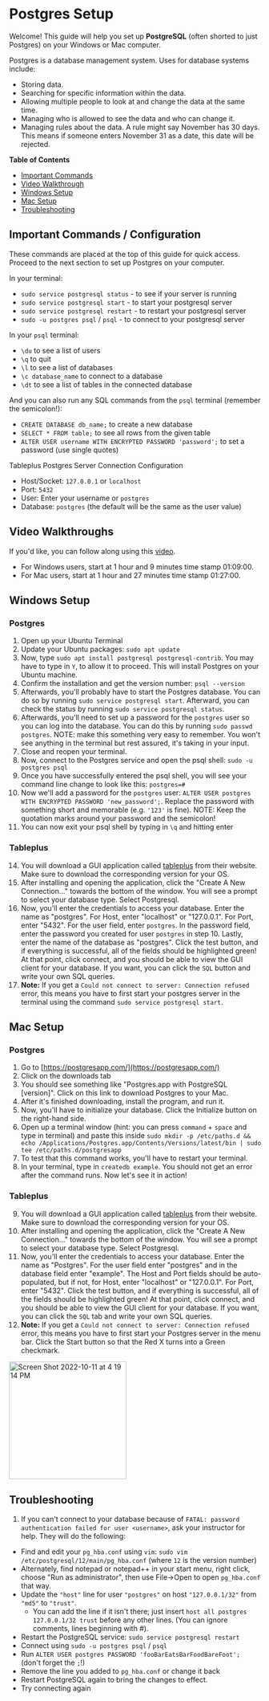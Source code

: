 # Postgres Setup

Welcome! This guide will help you set up **PostgreSQL** (often shorted to just Postgres) on your Windows or Mac computer. 

Postgres is a database management system. Uses for database systems include:

- Storing data.
- Searching for specific information within the data.
- Allowing multiple people to look at and change the data at the same time.
- Managing who is allowed to see the data and who can change it.
- Managing rules about the data. A rule might say November has 30 days. This means if someone enters November 31 as a date, this date will be rejected.

**Table of Contents**
- [Important Commands](#important-commands--configuration)
- [Video Walkthrough](#video-walkthrough)
- [Windows Setup](#windows-setup)
- [Mac Setup](#mac-setup)
- [Troubleshooting](#troubleshooting)

## Important Commands / Configuration

These commands are placed at the top of this guide for quick access. Proceed to the next section to set up Postgres on your computer.

In your terminal:
- `sudo service postgresql status` - to see if your server is running 
- `sudo service postgresql start` - to start your postgresql server
- `sudo service postgresql restart` - to restart your postgresql server
- `sudo -u postgres psql` / `psql` - to connect to your postgresql server

In your `psql` terminal:
- `\du` to see a list of users
- `\q` to quit
- `\l` to see a list of databases
- `\c database_name` to connect to a database
- `\dt` to see a list of tables in the connected database

And you can also run any SQL commands from the `psql` terminal (remember the semicolon!):

- `CREATE DATABASE db_name;` to create a new database 
- `SELECT * FROM table;` to see all rows from the given table
- `ALTER USER username WITH ENCRYPTED PASSWORD 'password';` to set a password (use single quotes)

Tableplus Postgres Server Connection Configuration
- Host/Socket: `127.0.0.1` or `localhost`
- Port: `5432`
- User: Enter your username or `postgres`
- Database: `postgres` (the default will be the same as the user value)

## Video Walkthroughs
If you'd like, you can follow along using this [video](https://us02web.zoom.us/rec/play/U0ghC07ndSiayEEc1D86cvrNIiBIQhmyT7JU8sqrYJ928FHhZhKfq7OeYK73u1aRp6Qjb34kf32xoARm.7BAFARTMcCax8YDy?continueMode=true&_x_zm_rtaid=euzsucDSTBKnY0bdQQBC5A.1648070136259.165c763c787813cfbdcf7752e530272c&_x_zm_rhtaid=405).

* For Windows users, start at 1 hour and 9 minutes time stamp 01:09:00.
* For Mac users, start at 1 hour and 27 minutes time stamp 01:27:00.

## Windows Setup

### Postgres
1. Open up your Ubuntu Terminal
2. Update your Ubuntu packages: `sudo apt update`
3. Now, type `sudo apt install postgresql postgresql-contrib`. You may have to type in `Y`, to allow it to proceed. This will install Postgres on your Ubuntu machine.
4. Confirm the installation and get the version number: `psql --version`
5. Afterwards, you'll probably have to start the Postgres database. You can do so by running `sudo service postgresql start`. Afterward, you can check the status by running `sudo service postgresql status`.
6. Afterwards, you'll need to set up a password for the `postgres` user so you can log into the database. You can do this by running `sudo passwd postgres`. NOTE: make this something very easy to remember. You won't see anything in the terminal but rest assured, it's taking in your input.
7. Close and reopen your terminal.
8. Now, connect to the Postgres service and open the psql shell: `sudo -u postgres psql`
9. Once you have successfully entered the psql shell, you will see your command line change to look like this: `postgres=#`
10. Now we'll add a password for the `postgres` user: `ALTER USER postgres WITH ENCRYPTED PASSWORD 'new_password';`. Replace the password with something short and memorable (e.g. `'123'` is fine). NOTE: Keep the quotation marks around your password and the semicolon!
11. You can now exit your psql shell by typing in `\q` and hitting enter

### Tableplus
14. You will download a GUI application called [tableplus](https://tableplus.com/) from their website. Make sure to download the corresponding version for your OS.
15. After installing and opening the application, click the "Create A New Connection..." towards the bottom of the window. You will see a prompt to select your database type. Select Postgresql.
16. Now, you'll enter the credentials to access your database. Enter the name as "postgres". For Host, enter "localhost" or "127.0.0.1". For Port, enter "5432". For the user field, enter `postgres`. In the password field, enter the password you created for user `postgres` in step 10. Lastly, enter the name of the database as "postgres". Click the test button, and if everything is successful, all of the fields should be highlighted green! At that point, click connect, and you should be able to view the GUI client for your database. If you want, you can click the `SQL` button and write your own SQL queries.
17. **Note:** If you get a `Could not connect to server: Connection refused` error, this means you have to first start your postgres server in the terminal using the command `sudo service postgresql start`.


## Mac Setup

### Postgres

1. Go to [https://postgresapp.com/](https://postgresapp.com/)
2. Click on the downloads tab
3. You should see something like "Postgres.app with PostgreSQL [version]". Click on this link to download Postgres to your Mac.
4. After it's finished downloading, install the program, and run it.
5. Now, you'll have to initialize your database. Click the Initialize button on the right-hand side.
6. Open up a terminal window (hint: you can press `command` + `space` and type in terminal) and paste this inside `sudo mkdir -p /etc/paths.d &&
echo /Applications/Postgres.app/Contents/Versions/latest/bin | sudo tee /etc/paths.d/postgresapp`
7. To test that this command works, you'll have to restart your terminal.
8. In your terminal, type in `createdb example`. You should not get an error after the command runs. Now let's see it in action!

### Tableplus
9. You will download a GUI application called [tableplus](https://tableplus.com/) from their website. Make sure to download the corresponding version for your OS.
10. After installing and opening the application, click the "Create A New Connection..." towards the bottom of the window. You will see a prompt to select your database type. Select Postgresql.
11. Now, you'll enter the credentials to access your database. Enter the name as "Postgres". For the user field enter "postgres" and in the database field enter "example". The Host and Port fields should be auto-populated, but if not, for Host, enter "localhost" or "127.0.0.1". For Port, enter "5432". Click the test button, and if everything is successful, all of the fields should be highlighted green! At that point, click connect, and you should be able to view the GUI client for your database. If you want, you can click the `SQL` tab and write your own SQL queries.
12. **Note:** If you get a `Could not connect to server: Connection refused` error, this means you have to first start your Postgres server in the menu bar. Click the Start button so that the Red X turns into a Green checkmark.

<img width="234" alt="Screen Shot 2022-10-11 at 4 19 14 PM" src="https://user-images.githubusercontent.com/30392423/195190310-8f4ed82c-bebd-4fb5-bc96-3fcaa2ed9848.png">

## Troubleshooting

1. If you can't connect to your database because of `FATAL: password authentication failed for user <username>`, ask your instructor for help. They will do the following:

  * Find and edit your `pg_hba.conf` using `vim`: `sudo vim /etc/postgresql/12/main/pg_hba.conf` (where `12` is the version number) 
  * Alternately, find notepad or notepad++ in your start menu, right click, choose "Run as administrator", then use File->Open to open `pg_hba.conf` that way.
  * Update the `"host"` line for user `"postgres"` on host `"127.0.0.1/32"` from `"md5"` to `"trust"`. 
    * You can add the line if it isn't there; just insert `host all postgres 127.0.0.1/32 trust` before any other lines. (You can ignore comments, lines beginning with #).
  * Restart the PostgreSQL service: `sudo service postgresql restart`
  * Connect using `sudo -u postgres psql` / `psql`
  * Run `ALTER USER postgres PASSWORD 'fooBarEatsBarFoodBareFoot';` (don't forget the `;`!)
  * Remove the line you added to `pg_hba.conf` or change it back
  * Restart PostgreSQL again to bring the changes to effect.
  * Try connecting again


